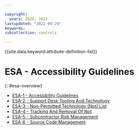 ```yaml
---

copyright:
  years: 2020, 2022
lastupdated: "2022-08-29"
keywords: 
subcollection: controls

---
```




{{site.data.keyword.attribute-definition-list}}

# ESA - Accessibility Guidelines
{: #esa-overview}

- [ESA-1 - Accessibility Guidelines](/docs/controls?topic=controls-esa-1)
- [ESA-2 - Support Desk Tooling And Technology](/docs/controls?topic=controls-esa-2)
- [ESA-3 - Non-Permitted Technology (Npt) List](/docs/controls?topic=controls-esa-3)
- [ESA-4 - Tracking And Removal Of Npt](/docs/controls?topic=controls-esa-4)
- [ESA-5 - Subcontractor Risk Management](/docs/controls?topic=controls-esa-5)
- [ESA-6 - Source Code Management](/docs/controls?topic=controls-esa-6)



